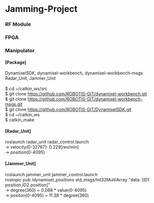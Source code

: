 # Jamming-Project

### RF Module

### FPGA

### Manipulator

#### [Package]
DynamixelSDK, dynamixel-workbench, dynamixel-workbench-msgs<br/>
Radar_Unit, Jammer_Unit<br/><br/>
$ cd ~/catkin_ws/src<br/>
$ git clone https://github.com/ROBOTIS-GIT/dynamixel-workbench.git<br/>
$ git clone https://github.com/ROBOTIS-GIT/dynamixel-workbench-msgs.git<br/>
$ git clone https://github.com/ROBOTIS-GIT/DynamixelSDK.git<br/>
$ cd ~/catkin_ws<br/>
$ catkin_make<br/>
#### [Radar_Unit]
roslaunch radar_unit radar_control.launch<br/>
-> velocity(0-32767): 0.229[rev/min] <br/>
-> position(0-4095)
#### [Jammer_Unit]
roslaunch jammer_unit jammer_control.launch<br/>
rostopic pub /dynamixel_positions std_msgs/Int32MultiArray "data: [ID1 position,ID2 position]"<br/>
-> degree(360) = 0.088 * value(0-4095) <br/>
-> positon(0-4095) = 11.38 * degree(360)<br/>
